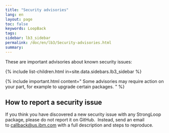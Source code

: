 ```yaml
---
title: "Security advisories"
lang: en
layout: page
toc: false
keywords: LoopBack
tags:
sidebar: lb3_sidebar
permalink: /doc/en/lb3/Security-advisories.html
summary:
---
```


These are important advisories about known security issues:

{% include list-children.html in=site.data.sidebars.lb3_sidebar %}

{% include important.html content="
Some advisories may require action on your part, for example to upgrade certain packages.
" %}

## How to report a security issue

If you think you have discovered a new security issue with any StrongLoop package, please do not report it on GitHub.  Instead, send an email to [callback@us.ibm.com](mailto:callback@us.ibm.com) with a full description and steps to reproduce.
